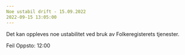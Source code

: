 ```yaml
---
Noe ustabil drift - 15.09.2022
2022-09-15 13:05:00
---
```

Det kan oppleves noe ustabilitet ved bruk av Folkeregisterets tjenester.

Feil Oppsto: 12:00 
